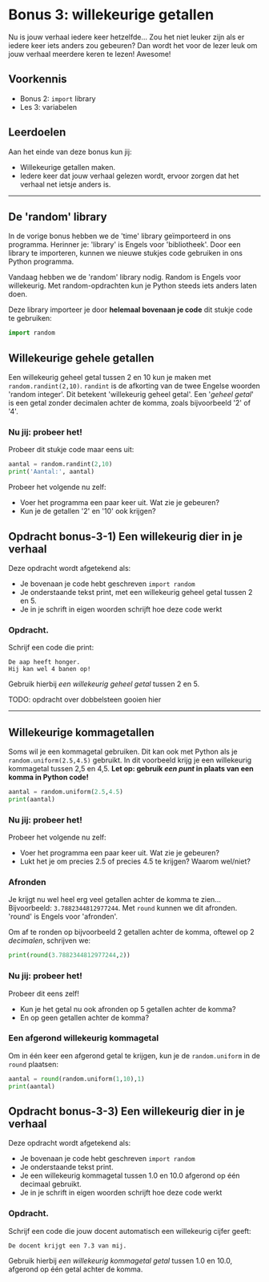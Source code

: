 # Bonus 3: willekeurige getallen

Nu is jouw verhaal iedere keer hetzelfde... Zou het niet leuker zijn als er iedere keer iets anders zou gebeuren? Dan wordt het voor de lezer leuk om jouw verhaal meerdere keren te lezen! Awesome!

## Voorkennis

* Bonus 2: `import` library
* Les 3: variabelen

## Leerdoelen

Aan het einde van deze bonus kun jij:

* Willekeurige getallen maken.
* Iedere keer dat jouw verhaal gelezen wordt, ervoor zorgen dat het verhaal net ietsje anders is.

****




## De 'random' library

In de vorige bonus hebben we de 'time' library geïmporteerd in ons programma. Herinner je: 'library' is Engels voor 'bibliotheek'. Door een library te importeren, kunnen we nieuwe stukjes code gebruiken in ons Python programma.

Vandaag hebben we de 'random' library nodig. Random is Engels voor willekeurig. Met random-opdrachten kun je Python steeds iets anders laten doen.

Deze library importeer je door **helemaal bovenaan je code** dit stukje code te gebruiken:

```python
import random
```


## Willekeurige gehele getallen

Een willekeurig geheel getal tussen 2 en 10 kun je maken met `random.randint(2,10)`.
`randint` is de afkorting van de twee Engelse woorden 'random integer'. Dit betekent 'willekeurig geheel getal'. Een '_geheel getal_' is een getal zonder decimalen achter de komma, zoals bijvoorbeeld '2' of '4'.

### Nu jij: probeer het!

Probeer dit stukje code maar eens uit:

```python
aantal = random.randint(2,10)
print('Aantal:', aantal)
```

Probeer het volgende nu zelf:
- Voer het programma een paar keer uit. Wat zie je gebeuren?
- Kun je de getallen '2' en '10' ook krijgen?



## Opdracht bonus-3-1\) Een willekeurig dier in je verhaal

Deze opdracht wordt afgetekend als:

* Je bovenaan je code hebt geschreven `import random`
* Je onderstaande tekst print, met een willekeurig geheel getal tussen 2 en 5.
* Je in je schrift in eigen woorden schrijft hoe deze code werkt

### Opdracht.

Schrijf een code die print:
```
De aap heeft honger.
Hij kan wel 4 banen op!
```
Gebruik hierbij _een willekeurig geheel getal_ tussen 2 en 5.



TODO: opdracht over dobbelsteen gooien hier

****

## Willekeurige kommagetallen

Soms wil je een kommagetal gebruiken. Dit kan ook met Python als je `random.uniform(2.5,4.5)` gebruikt. In dit voorbeeld krijg je een willekeurig kommagetal tussen 2,5 en 4,5. **Let op: gebruik _een punt_ in plaats van een komma in Python code!**

```python
aantal = random.uniform(2.5,4.5)
print(aantal)
```

### Nu jij: probeer het!

Probeer het volgende nu zelf:
- Voer het programma een paar keer uit. Wat zie je gebeuren?
- Lukt het je om precies 2.5 of precies 4.5 te krijgen? Waarom wel/niet?


### Afronden

Je krijgt nu wel heel erg veel getallen achter de komma te zien... Bijvoorbeeld: `3.7882344812977244`. Met `round` kunnen we dit afronden. 'round' is Engels voor 'afronden'.

Om af te ronden op bijvoorbeeld 2 getallen achter de komma, oftewel op 2 _decimalen_, schrijven we:
```python
print(round(3.7882344812977244,2))
```


### Nu jij: probeer het!

Probeer dit eens zelf!
- Kun je het getal nu ook afronden op 5 getallen achter de komma?
- En op geen getallen achter de komma?


### Een afgerond willekeurig kommagetal

Om in één keer een afgerond getal te krijgen, kun je de `random.uniform` in de `round` plaatsen:

```python
aantal = round(random.uniform(1,10),1)
print(aantal)
```


## Opdracht bonus-3-3\) Een willekeurig dier in je verhaal

Deze opdracht wordt afgetekend als:

* Je bovenaan je code hebt geschreven `import random`
* Je onderstaande tekst print.
* Je een willekeurig kommagetal tussen 1.0 en 10.0 afgerond op één decimaal gebruikt.
* Je in je schrift in eigen woorden schrijft hoe deze code werkt

### Opdracht.

Schrijf een code die jouw docent automatisch een willekeurig cijfer geeft:
```
De docent krijgt een 7.3 van mij.
```
Gebruik hierbij _een willekeurig kommagetal getal_ tussen 1.0 en 10.0, afgerond op één getal achter de komma.


